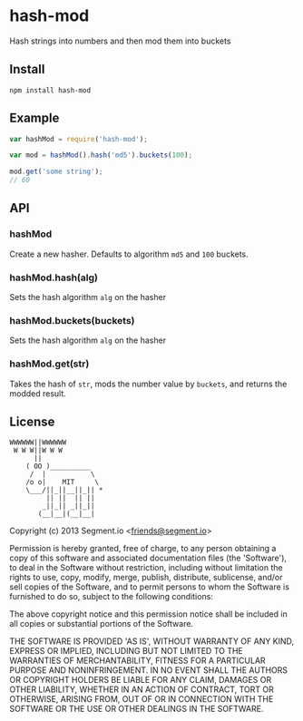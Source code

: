 
# hash-mod

  Hash strings into numbers and then mod them into buckets

## Install

    npm install hash-mod

## Example

```js
var hashMod = require('hash-mod');

var mod = hashMod().hash('md5').buckets(100);

mod.get('some string');
// 60
```

## API

### hashMod

  Create a new hasher. Defaults to algorithm `md5` and `100` buckets.

### hashMod.hash(alg)

  Sets the hash algorithm `alg` on the hasher

### hashMod.buckets(buckets)

  Sets the hash algorithm `alg` on the hasher

### hashMod.get(str)

  Takes the hash of `str`, mods the number value by  `buckets`, and returns the modded result.

## License

```
WWWWWW||WWWWWW
 W W W||W W W
      ||
    ( OO )__________
     /  |           \
    /o o|    MIT     \
    \___/||_||__||_|| *
         || ||  || ||
        _||_|| _||_||
       (__|__|(__|__|
```

Copyright (c) 2013 Segment.io &lt;friends@segment.io&gt;

Permission is hereby granted, free of charge, to any person obtaining
a copy of this software and associated documentation files (the
'Software'), to deal in the Software without restriction, including
without limitation the rights to use, copy, modify, merge, publish,
distribute, sublicense, and/or sell copies of the Software, and to
permit persons to whom the Software is furnished to do so, subject to
the following conditions:

The above copyright notice and this permission notice shall be
included in all copies or substantial portions of the Software.

THE SOFTWARE IS PROVIDED 'AS IS', WITHOUT WARRANTY OF ANY KIND,
EXPRESS OR IMPLIED, INCLUDING BUT NOT LIMITED TO THE WARRANTIES OF
MERCHANTABILITY, FITNESS FOR A PARTICULAR PURPOSE AND NONINFRINGEMENT.
IN NO EVENT SHALL THE AUTHORS OR COPYRIGHT HOLDERS BE LIABLE FOR ANY
CLAIM, DAMAGES OR OTHER LIABILITY, WHETHER IN AN ACTION OF CONTRACT,
TORT OR OTHERWISE, ARISING FROM, OUT OF OR IN CONNECTION WITH THE
SOFTWARE OR THE USE OR OTHER DEALINGS IN THE SOFTWARE.